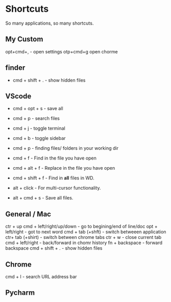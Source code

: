 # Shortcuts
So many applications, so many shortcuts.

## My Custom
opt+cmd+, - open settings
otp+cmd+g open chorme

## finder
* cmd + shift + . - show hidden files

## VScode
* cmd + opt + s  - save all 
* cmd + p - search files
* cmd + j - toggle terminal
* cmd + b - toggle sidebar

* cmd + p - finding files/ folders in your working dir
* cmd + f - Find in the file you have open
* cmd + alt + f - Replace in the file you have open
* cmd + shift + f - Find in **all** files in WD. 
* alt + click - For multi-cursor functionality. 
* alt + cmd + s - Save all files.

## General / Mac
ctr + up 
cmd + left/right/up/down - go to begining/end of line/doc
opt + left/right - got to next word
cmd + tab (+shft) - switch betweeen application
ctr+ tab (+shirt) - switch between chrome tabs
ctr + w - close current tab
cmd + left/right - back/forward in chomr history
fn + backspace - forward backspace
cmd + shift + . - show hidden files

## Chrome
cmd + l - search URL address bar

## Pycharm

